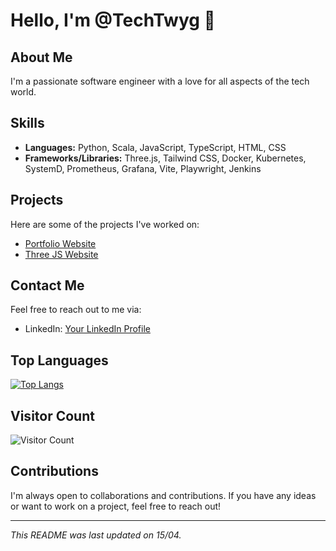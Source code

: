# Hello, I'm @TechTwyg 👋

## About Me

I'm a passionate software engineer with a love for all aspects of the tech world. 

## Skills

- **Languages:** Python, Scala, JavaScript, TypeScript, HTML, CSS
- **Frameworks/Libraries:** Three.js, Tailwind CSS, Docker, Kubernetes, SystemD, Prometheus, Grafana, Vite, Playwright, Jenkins


## Projects

Here are some of the projects I've worked on:

- [Portfolio Website](https://github.com/TechTwyg/Portfolio)
- [Three JS Website](https://github.com/TechTwyg/Three.JS-Website)


## Contact Me

Feel free to reach out to me via:

- LinkedIn: [Your LinkedIn Profile](https://www.linkedin.com/in/stanley-dix-8490a2255/)


## Top Languages

[![Top Langs](https://github-readme-stats.vercel.app/api/top-langs/?username=TechTwyg&layout=compact)](https://github.com/TechTwyg)

## Visitor Count

![Visitor Count](https://profile-counter.glitch.me/TechTwyg/count.svg)

## Contributions

I'm always open to collaborations and contributions. If you have any ideas or want to work on a project, feel free to reach out!

---

*This README was last updated on 15/04.*
